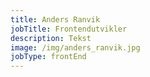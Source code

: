 ```yaml
---
title: Anders Ranvik
jobTitle: Frontendutvikler
description: Tekst
image: /img/anders_ranvik.jpg
jobType: frontEnd
---
```


